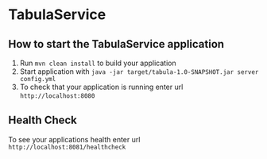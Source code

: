 # TabulaService

How to start the TabulaService application
---

1. Run `mvn clean install` to build your application
1. Start application with `java -jar target/tabula-1.0-SNAPSHOT.jar server config.yml`
1. To check that your application is running enter url `http://localhost:8080`

Health Check
---

To see your applications health enter url `http://localhost:8081/healthcheck`
